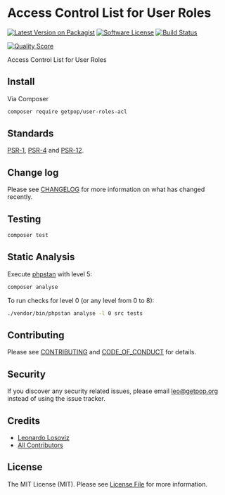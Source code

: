 # Access Control List for User Roles

[![Latest Version on Packagist][ico-version]][link-packagist]
[![Software License][ico-license]](LICENSE.md)
[![Build Status][ico-travis]][link-travis]
<!--
[![Coverage Status][ico-scrutinizer]][link-scrutinizer]
-->
[![Quality Score][ico-code-quality]][link-code-quality]
<!--
[![Total Downloads][ico-downloads]][link-downloads]
-->

Access Control List for User Roles

## Install

Via Composer

``` bash
composer require getpop/user-roles-acl
```

<!--
## Usage

``` php
```
-->

## Standards

[PSR-1](https://www.php-fig.org/psr/psr-1), [PSR-4](https://www.php-fig.org/psr/psr-4) and [PSR-12](https://www.php-fig.org/psr/psr-12).

## Change log

Please see [CHANGELOG](CHANGELOG.md) for more information on what has changed recently.

## Testing

``` bash
composer test
```

## Static Analysis

Execute [phpstan](https://github.com/phpstan/phpstan) with level 5:

``` bash
composer analyse
```

To run checks for level 0 (or any level from 0 to 8):

``` bash
./vendor/bin/phpstan analyse -l 0 src tests
```

## Contributing

Please see [CONTRIBUTING](CONTRIBUTING.md) and [CODE_OF_CONDUCT](CODE_OF_CONDUCT.md) for details.

## Security

If you discover any security related issues, please email leo@getpop.org instead of using the issue tracker.

## Credits

- [Leonardo Losoviz][link-author]
- [All Contributors][link-contributors]

## License

The MIT License (MIT). Please see [License File](LICENSE.md) for more information.

[ico-version]: https://img.shields.io/packagist/v/getpop/user-roles-acl.svg?style=flat-square
[ico-license]: https://img.shields.io/badge/license-MIT-brightgreen.svg?style=flat-square
[ico-travis]: https://img.shields.io/travis/getpop/user-roles-acl/master.svg?style=flat-square
[ico-scrutinizer]: https://img.shields.io/scrutinizer/coverage/g/getpop/user-roles-acl.svg?style=flat-square
[ico-code-quality]: https://img.shields.io/scrutinizer/g/getpop/user-roles-acl.svg?style=flat-square
[ico-downloads]: https://img.shields.io/packagist/dt/getpop/user-roles-acl.svg?style=flat-square

[link-packagist]: https://packagist.org/packages/getpop/user-roles-acl
[link-travis]: https://travis-ci.org/getpop/user-roles-acl
[link-scrutinizer]: https://scrutinizer-ci.com/g/getpop/user-roles-acl/code-structure
[link-code-quality]: https://scrutinizer-ci.com/g/getpop/user-roles-acl
[link-downloads]: https://packagist.org/packages/getpop/user-roles-acl
[link-author]: https://github.com/leoloso
[link-contributors]: ../../contributors
